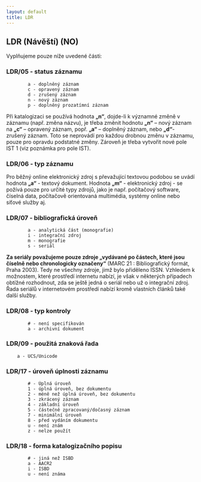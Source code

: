 ```yaml
---
layout: default
title: LDR
---
```


## LDR (Návěští) (NO)

Vyplňujeme pouze níže uvedené části:

### LDR/05 - status záznamu

```
        a - doplněný záznam
        c - opravený záznam
        d - zrušený záznam
        n - nový záznam
        p - doplněný prozatímní záznam
```

Při katalogizaci se používá hodnota **„n“**, dojde-li k významné změně v záznamu (např. změna názvu), je třeba změnit hodnotu **„n“** – nový záznam na **„c“** – opravený záznam, popř. **„a“** – doplněný záznam, nebo **„d“**- zrušený záznam. Toto se neprovádí pro každou drobnou změnu v záznamu, pouze pro opravdu podstatné změny. Zároveň je třeba vytvořit nové pole IST 1 (viz poznámka pro pole IST).

### LDR/06 - typ záznamu

Pro běžný online elektronický zdroj s převažující textovou podobou se uvádí hodnota **„a“** - textový dokument. Hodnota **„m“** - elektronický zdroj - se požívá pouze pro určité typy zdrojů, jako je např. počítačový software, číselná data, počítačově orientovaná multimédia, systémy online nebo síťové služby aj.

### LDR/07 - bibliografická úroveň

```
        a - analytická část (monografie)
        i - integrační zdroj
        m - monografie
        s - seriál
```    

**Za seriály považujeme pouze zdroje „vydávané po částech, které jsou číselně nebo chronologicky označeny“** (MARC 21 : Bibliografický formát, Praha 2003). Tedy ne všechny zdroje, jimž bylo přiděleno ISSN. Vzhledem k možnostem, které prostředí internetu nabízí, je však v některých případech obtížné rozhodnout, zda se ještě jedná o seriál nebo už o integrační zdroj. Řada seriálů v internetovém prostředí nabízí kromě vlastních článků také další služby.

### LDR/08 - typ kontroly

```
        # - není specifikován
        a - archivní dokument
```

### LDR/09 - použitá znaková řada
        a - UCS/Unicode

### LDR/17 - úroveň úplnosti záznamu

```
        # - Úplná úroveň
        1 - úplná úroveň, bez dokumentu
        2 - méně než úplná úroveň, bez dokumentu
        3 - zkrácený záznam
        4 - základní úroveň
        5 - částečně zpracovaný/dočasný záznam
        7 - minimální úroveň
        8 - před vydáním dokumentu
        u - není znám
        z - nelze použít
```


### LDR/18 - forma katalogizačního popisu

```
        # - jiná než ISBD
        a - AACR2
        i - ISBD
        u - není známa
```
